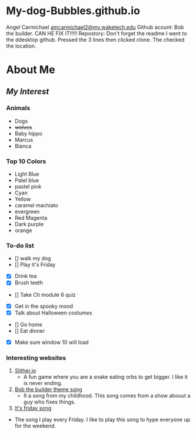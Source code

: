 # My-dog-Bubbles.github.io
Angel Carmichael amcarmichael2@my.waketech.edu
Github acount: Bob the builder. CAN HE FIX IT!!!!!
Repostory: Don't forget the readme
I went to the ddesktop github. Pressed the 3 lines then clicked clone. The checked the location.
# About Me
## **_My Interest_**
### Animals
* Dogs
* ~~wolves~~
* Baby hippo
* Marcus
* Bianca

### Top 10 Colors
* Light Blue
* Patel blue
* pastel pink
* Cyan
* Yellow
* caramel machiato
* evergreen
* Red Magenta
* Dark purple
* orange

### To-do list
* [] walk my dog
* [] Play it's Friday
* [x] Drink tea
* [x] Brush teeth
* [] Take Cti module 6 quiz
* [x] Get in the spooky mood
* [x] Talk about Halloween costumes
* [] Go home
* [] Eat dinner
* [x] Make sure window 10 will load

### Interesting websites
1. [Slither.io](http://slither.com/io)
    * A fun game where you are a snake eating orbs to get bigger. I like it is never ending.
2. [Bob the builder theme song](https://www.youtube.com/watch?v=HdVg-2jn2OU)
    * It a song from my childhood. This song comes from a show abouut a guy who fixes things.
3. [It's friday song](https://www.youtube.com/watch?v=kfVsfOSbJY0)
* The song I play every Friday. I like to play this song to hype everyone up for the weekend.


